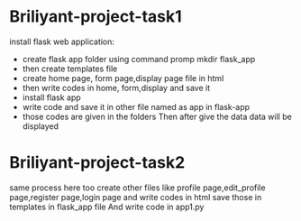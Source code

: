 # Briliyant-project-task1
install flask web application: 
* create flask app folder using command promp mkdir flask_app
* then create templates file
* create home page, form page,display page file in html
* then write codes in home, form,display and save it
* install flask app
* write code and save it in other file named as app in flask-app
* those codes are given in the folders
  Then after give the data
  data will be displayed
# Briliyant-project-task2
same process here too
create other files like profile page,edit_profile page,register page,login page and write codes in html 
save those in templates in flask_app file
And write code in app1.py

